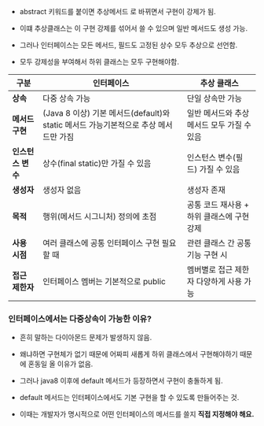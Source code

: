 

- abstract 키워드를 붙이면 추상메서드 로 바뀌면서 구현이 강제가 됨.

- 이떄 추상클래스는 이 구현 강제를 섞어서 쓸 수 있으며 일반 메서드도 생성 가능. 
- 그러나 인터페이스는 모든 메서드, 필드도 고정된 상수 모두 추상으로 선언함.
- 모두 강제성을 부여해서 하위 클래스는 모두 구현해야함. 


| 구분          | 인터페이스                                                      | 추상 클래스                    |
| ----------- | ---------------------------------------------------------- | ------------------------- |
| **상속**      | 다중 상속 가능                                                   | 단일 상속만 가능                 |
| **메서드 구현**  | (Java 8 이상) 기본 메서드(default)와 static 메서드 가능기본적으로 추상 메서드만 가짐 | 일반 메서드와 추상 메서드 모두 가질 수 있음 |
| **인스턴스 변수** | 상수(final static)만 가질 수 있음                                  | 인스턴스 변수(필드) 가질 수 있음       |
| **생성자**     | 생성자 없음                                                     | 생성자 존재                    |
| **목적**      | 행위(메서드 시그니처) 정의에 초점                                        | 공통 코드 재사용 + 하위 클래스에 구현 강제 |
| **사용 시점**   | 여러 클래스에 공통 인터페이스 구현 필요할 때                                  | 관련 클래스 간 공통 기능 구현 시       |
| **접근 제한자**  | 인터페이스 멤버는 기본적으로 public                                     | 멤버별로 접근 제한자 다양하게 사용 가능    |

### 인터페이스에서는 다중상속이 가능한 이유?

- 흔히 말하는 다이아몬드 문제가 발생하지 않음. 
- 왜냐하면 구현체가 없기 때문에 어짜피 새롭게 하위 클래스에서 구현해야하기 때문에 혼동일 올 이유가 없음.

- 그러나 java8 이후에 default 메서드가 등장하면서 구현이 충돌하게 됨. 
- default 메서드는 인터페이스에서도 기본 구현을 할 수 있도록 만들어주는 것. 
- 이때는 개발자가 명시적으로 어떤 인터페이스의 메서드를 쓸지 **직접 지정해야 해요.**